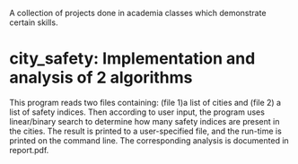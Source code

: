 A collection of projects done in academia classes which demonstrate certain skills.

# city_safety: Implementation and analysis of 2 algorithms
  This program reads two files containing: (file 1)a list of cities and (file 2) a list of safety indices. Then according to user input, the program uses linear/binary search to determine how many safety indices are present in the cities. The result is printed to a user-specified file, and the run-time is printed on the command line. The corresponding analysis is documented in report.pdf.
